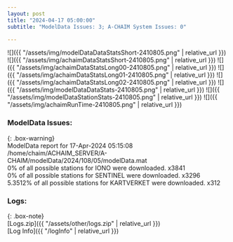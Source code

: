 ```yaml
---
layout: post
title: "2024-04-17 05:00:00"
subtitle: "ModelData Issues: 3; A-CHAIM System Issues: 0"

---
```


![]({{ "/assets/img/modelDataDataStatsShort-2410805.png" | relative_url }})
![]({{ "/assets/img/achaimDataStatsShort-2410805.png" | relative_url }})
![]({{ "/assets/img/achaimDataStatsLong00-2410805.png" | relative_url }})
![]({{ "/assets/img/achaimDataStatsLong01-2410805.png" | relative_url }})
![]({{ "/assets/img/achaimDataStatsLong02-2410805.png" | relative_url }})
![]({{ "/assets/img/modelDataDataStats-2410805.png" | relative_url }})
![]({{ "/assets/img/modelDataStationStats-2410805.png" | relative_url }})
![]({{ "/assets/img/achaimRunTime-2410805.png" | relative_url }})


### ModelData Issues:  
  
{: .box-warning}  
 ModelData report for 17-Apr-2024 05:15:08   
 /home/chaim/ACHAIM_SERVER/A-CHAIM/modelData/2024/108/05/modelData.mat   
 0% of all possible stations for IONO were downloaded. x3841   
 0% of all possible stations for SENTINEL were downloaded. x3296   
 5.3512% of all possible stations for KARTVERKET were downloaded. x312   
  


### Logs:  
  
{: .box-note}  
[Logs.zip]({{ "/assets/other/logs.zip" | relative_url }})  
[Log Info]({{ "/logInfo" | relative_url }})  
